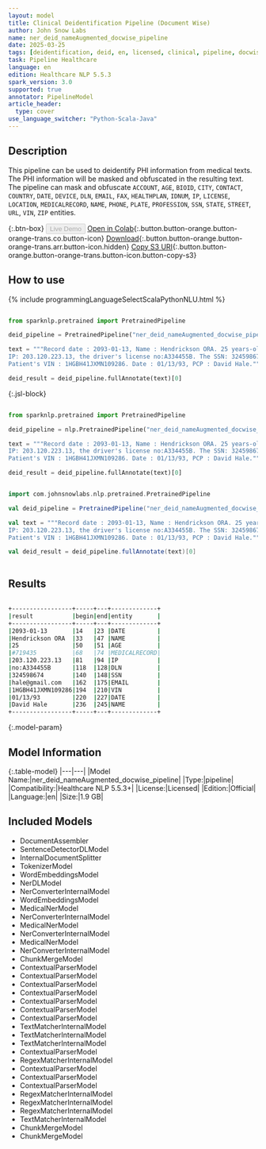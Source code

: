```yaml
---
layout: model
title: Clinical Deidentification Pipeline (Document Wise)
author: John Snow Labs
name: ner_deid_nameAugmented_docwise_pipeline
date: 2025-03-25
tags: [deidentification, deid, en, licensed, clinical, pipeline, docwise]
task: Pipeline Healthcare
language: en
edition: Healthcare NLP 5.5.3
spark_version: 3.0
supported: true
annotator: PipelineModel
article_header:
  type: cover
use_language_switcher: "Python-Scala-Java"
---
```


## Description

This pipeline can be used to deidentify PHI information from medical texts. The PHI information will be masked and obfuscated in the resulting text.
The pipeline can mask and obfuscate `ACCOUNT`, `AGE`, `BIOID`, `CITY`, `CONTACT`, `COUNTRY`, `DATE`, `DEVICE`, `DLN`, `EMAIL`, `FAX`, `HEALTHPLAN`, `IDNUM`, `IP`,
`LICENSE`, `LOCATION`, `MEDICALRECORD`, `NAME`, `PHONE`, `PLATE`, `PROFESSION`, `SSN`, `STATE`, `STREET`, `URL`, `VIN`, `ZIP` entities.

{:.btn-box}
<button class="button button-orange" disabled>Live Demo</button>
[Open in Colab](https://colab.research.google.com/github/JohnSnowLabs/spark-nlp-workshop/blob/master/healthcare-nlp/07.0.Pretrained_Clinical_Pipelines.ipynb){:.button.button-orange.button-orange-trans.co.button-icon}
[Download](https://s3.amazonaws.com/auxdata.johnsnowlabs.com/clinical/models/ner_deid_nameAugmented_docwise_pipeline_en_5.5.3_3.0_1742908834171.zip){:.button.button-orange.button-orange-trans.arr.button-icon.hidden}
[Copy S3 URI](s3://auxdata.johnsnowlabs.com/clinical/models/ner_deid_nameAugmented_docwise_pipeline_en_5.5.3_3.0_1742908834171.zip){:.button.button-orange.button-orange-trans.button-icon.button-copy-s3}

## How to use



<div class="tabs-box" markdown="1">
{% include programmingLanguageSelectScalaPythonNLU.html %}
  
```python

from sparknlp.pretrained import PretrainedPipeline

deid_pipeline = PretrainedPipeline("ner_deid_nameAugmented_docwise_pipeline", "en", "clinical/models")

text = """Record date : 2093-01-13, Name : Hendrickson ORA. 25 years-old, MRN #719435.
IP: 203.120.223.13, the driver's license no:A334455B. The SSN: 324598674 and e-mail: hale@gmail.com.
Patient's VIN : 1HGBH41JXMN109286. Date : 01/13/93, PCP : David Hale."""

deid_result = deid_pipeline.fullAnnotate(text)[0]


```

{:.jsl-block}
```python

from sparknlp.pretrained import PretrainedPipeline

deid_pipeline = nlp.PretrainedPipeline("ner_deid_nameAugmented_docwise_pipeline", "en", "clinical/models")

text = """Record date : 2093-01-13, Name : Hendrickson ORA. 25 years-old, MRN #719435.
IP: 203.120.223.13, the driver's license no:A334455B. The SSN: 324598674 and e-mail: hale@gmail.com.
Patient's VIN : 1HGBH41JXMN109286. Date : 01/13/93, PCP : David Hale."""

deid_result = deid_pipeline.fullAnnotate(text)[0]


```
```scala

import com.johnsnowlabs.nlp.pretrained.PretrainedPipeline

val deid_pipeline = PretrainedPipeline("ner_deid_nameAugmented_docwise_pipeline", "en", "clinical/models")

val text = """Record date : 2093-01-13, Name : Hendrickson ORA. 25 years-old, MRN #719435.
IP: 203.120.223.13, the driver's license no:A334455B. The SSN: 324598674 and e-mail: hale@gmail.com.
Patient's VIN : 1HGBH41JXMN109286. Date : 01/13/93, PCP : David Hale."""

val deid_result = deid_pipeline.fullAnnotate(text)[0]



```
</div>

## Results

```bash

+-----------------+-----+---+-------------+
|result           |begin|end|entity       |
+-----------------+-----+---+-------------+
|2093-01-13       |14   |23 |DATE         |
|Hendrickson ORA  |33   |47 |NAME         |
|25               |50   |51 |AGE          |
|#719435          |68   |74 |MEDICALRECORD|
|203.120.223.13   |81   |94 |IP           |
|no:A334455B      |118  |128|DLN          |
|324598674        |140  |148|SSN          |
|hale@gmail.com   |162  |175|EMAIL        |
|1HGBH41JXMN109286|194  |210|VIN          |
|01/13/93         |220  |227|DATE         |
|David Hale       |236  |245|NAME         |
+-----------------+-----+---+-------------+

```

{:.model-param}
## Model Information

{:.table-model}
|---|---|
|Model Name:|ner_deid_nameAugmented_docwise_pipeline|
|Type:|pipeline|
|Compatibility:|Healthcare NLP 5.5.3+|
|License:|Licensed|
|Edition:|Official|
|Language:|en|
|Size:|1.9 GB|

## Included Models

- DocumentAssembler
- SentenceDetectorDLModel
- InternalDocumentSplitter
- TokenizerModel
- WordEmbeddingsModel
- NerDLModel
- NerConverterInternalModel
- WordEmbeddingsModel
- MedicalNerModel
- NerConverterInternalModel
- MedicalNerModel
- NerConverterInternalModel
- MedicalNerModel
- NerConverterInternalModel
- ChunkMergeModel
- ContextualParserModel
- ContextualParserModel
- ContextualParserModel
- ContextualParserModel
- ContextualParserModel
- ContextualParserModel
- ContextualParserModel
- TextMatcherInternalModel
- TextMatcherInternalModel
- TextMatcherInternalModel
- ContextualParserModel
- RegexMatcherInternalModel
- ContextualParserModel
- ContextualParserModel
- ContextualParserModel
- RegexMatcherInternalModel
- RegexMatcherInternalModel
- RegexMatcherInternalModel
- TextMatcherInternalModel
- ChunkMergeModel
- ChunkMergeModel
